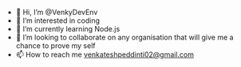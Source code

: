 - 👋 Hi, I’m @VenkyDevEnv
- 👀 I’m interested in coding
- 🌱 I’m currently learning Node.js
- 💞️ I’m looking to collaborate on any organisation that will give me a chance to prove my self
- 📫 How to reach me venkateshpeddinti02@gmail.com

<!---
VenkyDevEnv/VenkyDevEnv is a ✨ special ✨ repository because its `README.md` (this file) appears on your GitHub profile.
You can click the Preview link to take a look at your changes.
--->
